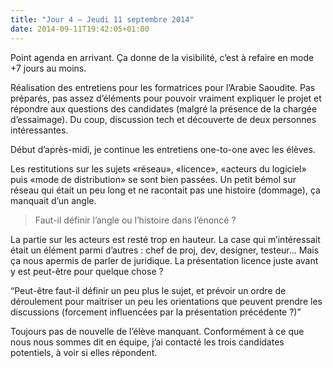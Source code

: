 ```yaml
---
title: "Jour 4 — Jeudi 11 septembre 2014"
date: 2014-09-11T19:42:05+01:00
---
```


Point agenda en arrivant. Ça donne de la visibilité, c’est à refaire en mode +7
jours au moins.

Réalisation des entretiens pour les formatrices pour l’Arabie Saoudite.  Pas
préparés, pas assez d’éléments pour pouvoir vraiment expliquer le projet et
répondre aux questions des candidates (malgré la présence de la chargée
d’essaimage). Du coup, discussion tech et découverte de deux personnes
intéressantes.

Début d’après-midi, je continue les entretiens one-to-one avec les élèves.

Les restitutions sur les sujets «réseau», «licence», «acteurs du logiciel» puis
«mode de distribution» se sont bien passées. Un petit bémol sur réseau qui
était un peu long et ne racontait pas une histoire (dommage), ça manquait d’un
angle.

> Faut-il définir l’angle ou l’histoire dans l’énoncé ?

La partie sur les acteurs est resté trop en hauteur. La case qui m’intéressait
était un élément parmi d’autres : chef de proj, dev, designer, testeur… Mais ça
nous apermis de parler de juridique. La présentation licence juste avant y est
peut-être pour quelque chose ?

“Peut-être faut-il définir un peu plus le sujet, et prévoir un ordre de
déroulement pour maitriser un peu les orientations que peuvent prendre les
discussions (forcement influencées par la présentation précédente ?)”

Toujours pas de nouvelle de l’élève manquant. Conformément à ce que nous nous
sommes dit en équipe, j’ai contacté les trois candidates potentiels, à voir si
elles répondent.


